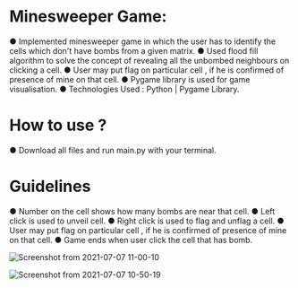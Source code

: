 # Minesweeper Game:
● Implemented minesweeper game in which the user has to identify the cells which don't have bombs from a given matrix.
● Used flood fill algorithm to solve the concept of revealing all the unbombed neighbours on clicking a cell.
● User may put flag on particular cell , if he is confirmed of presence of mine on that cell.
● Pygame library is used for game visualisation.
● Technologies Used : Python | Pygame Library.

# How to use ?
● Download all files and run main.py with your terminal.

# Guidelines 
● Number on the cell shows how many bombs are near that cell.
● Left click is used to unveil cell.
● Right click is used to flag and unflag a cell.
● User may put flag on particular cell , if he is confirmed of presence of mine on that cell.
● Game ends when user click the cell that has bomb.

![Screenshot from 2021-07-07 11-00-10](https://user-images.githubusercontent.com/55948395/124706718-619e3e80-df15-11eb-8a9c-0c96842b84c7.png)


![Screenshot from 2021-07-07 10-50-19](https://user-images.githubusercontent.com/55948395/124706801-7975c280-df15-11eb-9152-b1463ecaf4e0.png)
